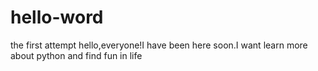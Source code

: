# hello-word
the first attempt
hello,everyone!I have been here soon.I want learn more about python and find fun in life
